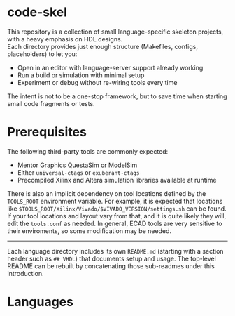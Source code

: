 # code-skel

This repository is a collection of small language-specific skeleton projects, with a heavy emphasis on HDL designs.  
Each directory provides just enough structure (Makefiles, configs, placeholders) to let you:

- Open in an editor with language-server support already working
- Run a build or simulation with minimal setup
- Experiment or debug without re-wiring tools every time

The intent is not to be a one-stop framework, but to save time when starting small code fragments or tests.

# Prerequisites

The following third-party tools are commonly expected:

- Mentor Graphics QuestaSim or ModelSim
- Either `universal-ctags` or `exuberant-ctags`
- Precompiled Xilinx and Altera simulation libraries available at runtime

There is also an implicit dependency on tool locations defined by the
`TOOLS_ROOT` environment variable. For example, it is expected that locations
like `$TOOLS_ROOT/Xilinx/Vivado/$VIVADO_VERSION/settings.sh` can be found. If
your tool locations and layout vary from that, and it is quite likely they
will, edit the `tools.conf` as needed. In general, ECAD tools are very
sensitive to their enviroments, so some modification may be needed.

---

Each language directory includes its own `README.md` (starting with a section
header such as `## VHDL`) that documents setup and usage. The top-level README
can be rebuilt by concatenating those sub-readmes under this introduction.

# Languages
